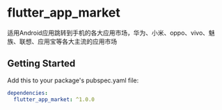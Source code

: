 # flutter_app_market

适用Android应用跳转到手机的各大应用市场，华为、小米、oppo、vivo、魅族、联想、应用宝等各大主流的应用市场

## Getting Started

Add this to your package's pubspec.yaml file:


```yaml
dependencies:
  flutter_app_market: ^1.0.0
```

